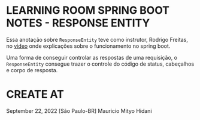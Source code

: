 # LEARNING ROOM SPRING BOOT NOTES - RESPONSE ENTITY
Essa anotação sobre `ResponseEntity` teve como instrutor,
Rodrigo Freitas, no [video](https://www.youtube.com/watch?v=gT8rTpgnKvQ) onde explicações sobre o funcionamento no spring boot.

Uma forma de conseguir controlar as respostas de uma requisição, o `ResponseEntity` consegue trazer o controle do código de status, cabeçalhos e corpo de resposta.

# CREATE AT
September 22, 2022 [São Paulo-BR]
Mauricio Mityo Hidani